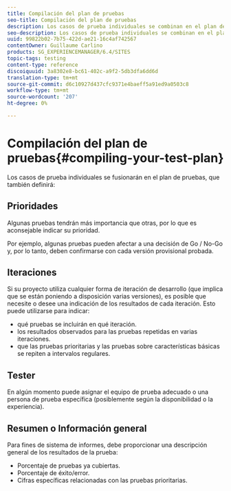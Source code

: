 ```yaml
---
title: Compilación del plan de pruebas
seo-title: Compilación del plan de pruebas
description: Los casos de prueba individuales se combinan en el plan de pruebas
seo-description: Los casos de prueba individuales se combinan en el plan de pruebas
uuid: 99822b02-7b75-422d-ae21-16c4af742567
contentOwner: Guillaume Carlino
products: SG_EXPERIENCEMANAGER/6.4/SITES
topic-tags: testing
content-type: reference
discoiquuid: 3a8302e8-bc61-402c-a9f2-5db3dfa6dd6d
translation-type: tm+mt
source-git-commit: d6c10927d437cfc9371e4baeff5a91ed9a0503c8
workflow-type: tm+mt
source-wordcount: '207'
ht-degree: 0%

---
```



# Compilación del plan de pruebas{#compiling-your-test-plan}

Los casos de prueba individuales se fusionarán en el plan de pruebas, que también definirá:

## Prioridades

Algunas pruebas tendrán más importancia que otras, por lo que es aconsejable indicar su prioridad.

Por ejemplo, algunas pruebas pueden afectar a una decisión de Go / No-Go y, por lo tanto, deben confirmarse con cada versión provisional probada.

## Iteraciones

Si su proyecto utiliza cualquier forma de iteración de desarrollo (que implica que se están poniendo a disposición varias versiones), es posible que necesite o desee una indicación de los resultados de cada iteración. Esto puede utilizarse para indicar:

* qué pruebas se incluirán en qué iteración.
* los resultados observados para las pruebas repetidas en varias iteraciones.
* que las pruebas prioritarias y las pruebas sobre características básicas se repiten a intervalos regulares.

## Tester

En algún momento puede asignar el equipo de prueba adecuado o una persona de prueba específica (posiblemente según la disponibilidad o la experiencia).

## Resumen o Información general

Para fines de sistema de informes, debe proporcionar una descripción general de los resultados de la prueba:

* Porcentaje de pruebas ya cubiertas.
* Porcentaje de éxito/error.
* Cifras específicas relacionadas con las pruebas prioritarias.
